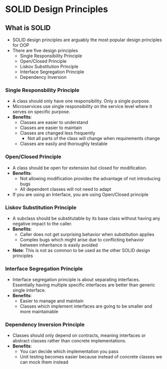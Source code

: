# SOLID Design Principles

## What is SOLID

- SOLID design principles are arguably the most popular design principles for OOP
- There are five design principles
    - Single Responsibility Principle
    - Open/Closed Principle
    - Liskov Substitution Principle
    - Interface Segregation Principle
    - Dependency Inversion

### Single Responsbility Principle
- A class should only have one responsibility. Only a single purpose.
- Microservices use single responsibility on the service level where it serves on specific purpose.
- **Benefits**:
    - Classes are easier to understand
    - Classes are easier to maintain
    - Classes are changed less frequently
        - Not all parts of the class will change when requirements change
    - Classes are easily and thoroughly testable

### Open/Closed Principle
- A class should be open for extension but closed for modification. 
- **Benefits**:
    - Not allowing modification provides the advantage of not introducing bugs
    - All dependent classes will not need to adapt
- If you are using an Interface, you are using Open/Closed principle

### Liskov Substitution Principle
- A subclass should be substitutable by its base class without having any negative impact to the caller. 
- **Benefits**:
    - Caller does not get surprising behavior when substitution applies
    - Complex bugs which might arise due to conflicting behavior between inheritance is easily avoided
- **Note**: This is not as common to be used as the other SOLID design principles

### Interface Segregation Principle
- Interface segregation principle is about separating interfaces. Essentially having multiple specific interfaces are better than generic single interface. 
- **Benefits**:
    - Easier to manage and maintain
    - Classes which implement interfaces are going to be smaller and more maintainable 

### Dependency Inversion Principle
- Classes should only depend on contracts, meaning interfaces or abstract classes rather than concrete implementations. 
- **Benefits**:
    - You can decide which implementation you pass
    - Unit testing becomes easier because instead of concrete classes we can mock them instead
